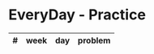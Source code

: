 # EveryDay - Practice
| # | week | day | problem |
| ------------- | ------------- | ------------- | ------------- |
